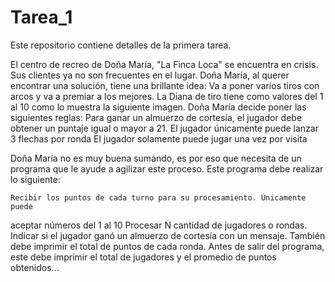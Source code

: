 # Tarea_1
Este repositorio contiene detalles de la primera tarea.

El centro de recreo de Doña María, "La Finca Loca" se encuentra en crisis. Sus clientes
ya no son frecuentes en el lugar. Doña María, al querer encontrar una solución, tiene
una brillante idea: Va a poner varios tiros con arcos y va a premiar a los mejores. La
Diana de tiro tiene como valores del 1 al 10 como lo muestra la siguiente imagen.
Doña María decide poner las siguientes reglas:
  Para ganar un almuerzo de cortesía, el jugador debe obtener un puntaje igual
o mayor a 21.
  El jugador únicamente puede lanzar 3 flechas por ronda
  El jugador solamente puede jugar una vez por visita

  Doña María no es muy buena sumando, es por eso que necesita de un programa que
  le ayude a agilizar este proceso. Este programa debe realizar lo siguiente:

    Recibir los puntos de cada turno para su procesamiento. Únicamente puede
  aceptar números del 1 al 10
    Procesar N cantidad de jugadores o rondas.
    Indicar si el jugador ganó un almuerzo de cortesía con un mensaje. También
  debe imprimir el total de puntos de cada ronda.
    Antes de salir del programa, este debe imprimir el total de jugadores y el
  promedio de puntos obtenidos...
  

